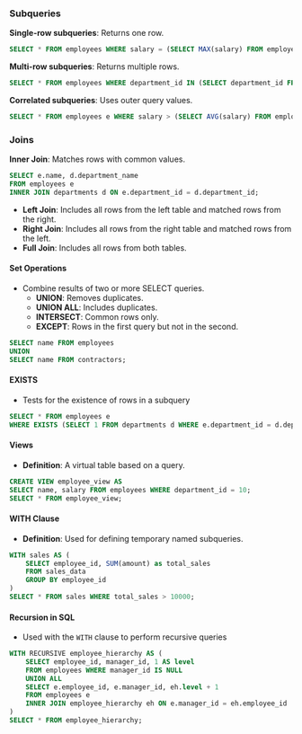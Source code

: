 ### **Subqueries**

**Single-row subqueries**: Returns one row.

```sql
SELECT * FROM employees WHERE salary = (SELECT MAX(salary) FROM employees);
```

**Multi-row subqueries**: Returns multiple rows.

```sql
SELECT * FROM employees WHERE department_id IN (SELECT department_id FROM departments WHERE location = 'New York');
```

**Correlated subqueries**: Uses outer query values.

```sql
SELECT * FROM employees e WHERE salary > (SELECT AVG(salary) FROM employees WHERE department_id = e.department_id);
```

### **Joins**

**Inner Join**: Matches rows with common values.
```sql
SELECT e.name, d.department_name 
FROM employees e 
INNER JOIN departments d ON e.department_id = d.department_id;
```

- **Left Join**: Includes all rows from the left table and matched rows from the right.
- **Right Join**: Includes all rows from the right table and matched rows from the left.
- **Full Join**: Includes all rows from both tables.

#### **Set Operations**

- Combine results of two or more SELECT queries.
    - **UNION**: Removes duplicates.
    - **UNION ALL**: Includes duplicates.
    - **INTERSECT**: Common rows only.
    - **EXCEPT**: Rows in the first query but not in the second.

```sql
SELECT name FROM employees 
UNION 
SELECT name FROM contractors;
```

#### **EXISTS**

- Tests for the existence of rows in a subquery

```sql
SELECT * FROM employees e 
WHERE EXISTS (SELECT 1 FROM departments d WHERE e.department_id = d.department_id);
```

#### **Views**

- **Definition**: A virtual table based on a query.

```sql
CREATE VIEW employee_view AS 
SELECT name, salary FROM employees WHERE department_id = 10;
SELECT * FROM employee_view;
```

#### **WITH Clause**

- **Definition**: Used for defining temporary named subqueries.

```sql
WITH sales AS (
    SELECT employee_id, SUM(amount) as total_sales 
    FROM sales_data 
    GROUP BY employee_id
)
SELECT * FROM sales WHERE total_sales > 10000;

```

#### **Recursion in SQL**

- Used with the `WITH` clause to perform recursive queries

```sql
WITH RECURSIVE employee_hierarchy AS (
    SELECT employee_id, manager_id, 1 AS level 
    FROM employees WHERE manager_id IS NULL 
    UNION ALL 
    SELECT e.employee_id, e.manager_id, eh.level + 1 
    FROM employees e 
    INNER JOIN employee_hierarchy eh ON e.manager_id = eh.employee_id
)
SELECT * FROM employee_hierarchy;
```

